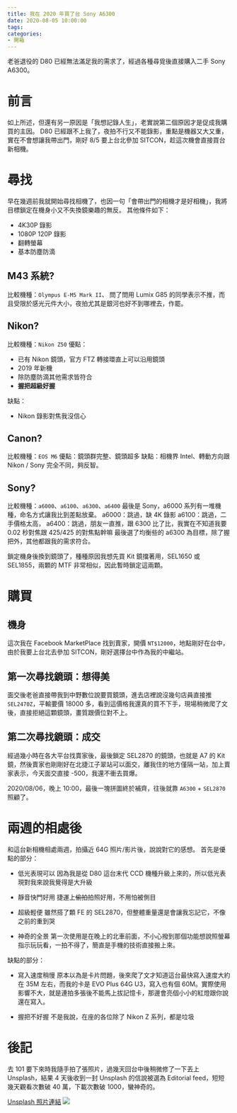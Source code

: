 ```yaml
---
title: 我在 2020 年買了台 Sony A6300
date: 2020-08-05 10:00:00
tags:
categories:
- 開箱
---
```

老爸退役的 D80 已經無法滿足我的需求了，經過各種尋覓後直接購入二手 Sony A6300。
<!--more-->
# 前言
如上所述，但還有另一原因是「我想記錄人生」，老實說第二個原因才是促成我購買的主因。
D80 已經跟不上我了，夜拍不行又不能錄影，重點是機器又大又重，實在不會想讓我帶出門，剛好 8/5 要上台北參加 SITCON，趁這次機會直接買台新相機。

# 尋找
早在幾週前我就開始尋找相機了，也因一句「會帶出門的相機才是好相機」，我將目標鎖定在機身小又不失換鏡樂趣的無反。
其他條件如下：
- 4K30P 錄影
- 1080P 120P 錄影
- 翻轉螢幕
- 基本防塵防滴

## M43 系統?
比較機種：`Olympus E-M5 Mark II`、
問了問用 Lumix G85 的同學表示不推，而且受限於感光元件大小，夜拍尤其是銀河也好不到哪裡去，作罷。

## Nikon?
比較機種：`Nikon Z50`
優點：
- 已有 Nikon 鏡頭，官方 FTZ 轉接環直上可以沿用鏡頭
- 2019 年新機
- 除防塵防滴其他需求皆符合
- **握把超級好握**

缺點：
- Nikon 錄影對焦我沒信心

## Canon?
比較機種：`EOS M6`
優點：鏡頭群完整、鏡頭超多
缺點：相機界 Intel、轉動方向跟 Nikon / Sony 完全不同，夠反智。

## Sony?
比較機種：`a6000`、`a6100`、`a6300`、`a6400`
最後是 Sony，a6000 系列有一堆機種，命名方式讓我比到差點放棄。
a6000：跳過，缺 4K 錄影
a6100：跳過，二手價格太高，
a6400：跳過，朋友一直推，跟 6300 比了比，我實在不知道我要 0.02 秒對焦跟 425/425 的對焦點幹嘛
最後選了均衡些的 a6300 為目標，除了握把外，其他都跟我的需求符合。

鎖定機身後換到鏡頭了，種種原因我想先買 Kit 鏡擋著用，SEL1650 或 SEL1855，兩顆的 MTF 非常相似，因此暫時鎖定這兩顆。

# 購買
## 機身
這次我在 Facebook MarketPlace 找到賣家，開價 `NT$12000`，地點剛好在台中，由於我要上台北去參加 SITCON，剛好選擇台中作為我的中繼站。

## 第一次尋找鏡頭：想得美
面交後老爸直接帶我到中野數位說要買鏡頭，進去店裡說沒幾句店員直接推 `SEL2470Z`，平輸要價 18000 多，看到這價格我還真的買不下手，現場稍微爬了文後，直接拒絕這顆鏡頭，畫質跟價位對不上。

## 第二次尋找鏡頭：成交
經過幾小時在各大平台找賣家後，最後鎖定 SEL2870 的鏡頭，也就是 A7 的 Kit 鏡，然後賣家也剛剛好在北捷江子翠站可以面交，離我住的地方僅隔一站，加上賣家表示，今天面交直接 -500，我還不衝去買爆。

2020/08/06，晚上 10:00，最後一塊拼圖終於補齊，往後就靠 `A6300` + `SEL2870` 照顧了。

# 兩週的相處後
和這台新相機相處兩週，拍攝近 64G 照片/影片後，說說對它的感想。
首先是優點的部分：

- 低光表現可以
因為我是從 D80 這台末代 CCD 機種升級上來的，所以低光表現對我來說我覺得是大升級

- 靜音快門好用
捷運上<s>偷拍</s>拍照好用，不用怕被側目

- 超級輕便
雖然搭了顆 FE 的 SEL2870，但整體重量還是會讓我忘記它，不像之前的重到哭

- 神奇的全景
第一次使用是在晚上的北車前面，不小心撥到那個功能想說照螢幕指示玩玩看，一拍不得了，簡直是手機的技術直接搬上來。

缺點的部分：
- 寫入速度稍慢
原本以為是卡片問題，後來爬了文才知道這台最快寫入速度大約在 35M 左右，而我的卡是 EVO Plus 64G U3，寫入也有個 60M。實際使用影響不大，就是連拍多張後不能馬上拔記憶卡，那邊會亮個小小的紅燈跟你說還在寫入。

- 握把不好握
不是我說，在座的各位除了 Nikon Z 系列，都是垃圾


# 後記
去 101 要下來時我隨手拍了張照片，過幾天回台中後稍微修了一下丟上 Unsplash，結果 4 天後收到一封 Unsplash 的信說被選為 Editorial feed，短短幾天觀看次數破 40 萬，下載次數破 1000，蠻神奇的。

[Unsplash 照片連結](https://unsplash.com/photos/KEcB_SdmNRg)
![](https://images.unsplash.com/photo-1597411935906-3d0e386b7b94?ixlib=rb-1.2.1&auto=format&fit=crop&w=2734&q=80)